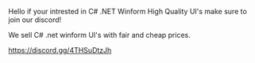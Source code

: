 Hello if your intrested in C# .NET Winform High Quality UI's make sure to join our discord!

We sell C# .net winform UI's with fair and cheap prices.

https://discord.gg/4THSuDtzJh
